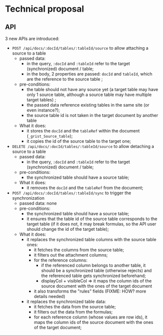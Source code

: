 # Technical proposal

## API

3 new APIs are introduced:
 - `POST /api/docs/:docId/tables/:tableId/source` to allow attaching a source to a table
   - passed data:
     - in the query, `:docId` and `:tableId` refer to the target (synchronized) document / table;
     - in the body, 2 properties are passed: `docId` and `tableId`, which are the reference to the source table ;
   - pre-conditions:
     - the table should not have any source yet (a target table may have only 1 source table, although a source table may have multiple target tables) ;
     - the passed data reference existing tables in the same site (or even instance?);
     - the source table id is not taken in the target document by another table
   - What it does:
     - it stores the `docId` and the `tableRef` within the document (`_grist_Source_table`);
     - it copies the id of the source table to the target one;
 - `DELETE /api/docs/:docId/tables/:tableId/source` to allow detaching a source to a table
   - passed data:
     - in the query, `:docId` and `:tableId` refer to the target (synchronized) document / table;
   - pre-conditions:
     - the synchronized table should have a source table;
   - What it does:
     - it removes the `docId` and the `tableRef` from the document;
 - `POST /api/docs/:docId/tables/:tableId/sync` to trigger the synchronization
   - passed data: none
   - pre-conditions:
     - the synchronized table should have a source table;
     - it ensures that the table id of the source table corresponds to the target table (if it does not, it may break formulas, so the API user should change the id of the target table);
   - What it does:
     - it replaces the synchronized table columns with the source table ones:
       - it fetches the columns from the source table;
       - it filters out the attachment columns;
       - for the reference columns:
         - if the referenced column belongs to another table, it should be a synchronized table (otherwise rejects) and the referenced table gets synchronized beforehand;
         - displayCol + visibleCol => it maps the column ids of the source document with the ones of the target document
       - it also transforms the "rules" fields (FIXME: HOW? more details needed)
     - it replaces the synchronized table data:
       - it fetches the data from the source table;
       - it filters out the data from the formulas;
       - for each reference column (whose values are row ids), it maps the column ids of the source document with the ones of the target document;
